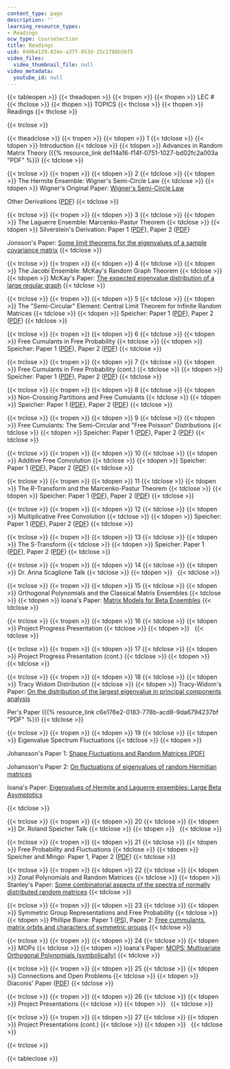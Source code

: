 ```yaml
---
content_type: page
description: ''
learning_resource_types:
- Readings
ocw_type: CourseSection
title: Readings
uid: 04064129-824e-a37f-053d-15c1788b5bf5
video_files:
  video_thumbnail_file: null
video_metadata:
  youtube_id: null
---
```


{{< tableopen >}}
{{< theadopen >}}
{{< tropen >}}
{{< thopen >}}
LEC #
{{< thclose >}}
{{< thopen >}}
TOPICS
{{< thclose >}}
{{< thopen >}}
Readings
{{< thclose >}}

{{< trclose >}}

{{< theadclose >}}
{{< tropen >}}
{{< tdopen >}}
1
{{< tdclose >}}
{{< tdopen >}}
Introduction
{{< tdclose >}}
{{< tdopen >}}
Advances in Random Matrix Theory ({{% resource_link de114a16-f14f-0751-1027-bd02fc2a003a "PDF" %}})
{{< tdclose >}}

{{< trclose >}}
{{< tropen >}}
{{< tdopen >}}
2
{{< tdclose >}}
{{< tdopen >}}
The Hermite Ensemble: Wigner's Semi-Circle Law
{{< tdclose >}}
{{< tdopen >}}
Wigner's Original Paper: [Wigner's Semi-Circle Law](http://links.jstor.org/sici?sici=0003-486X%28195511%292%3A62%3A3%3C548%3ACVOBMW%3E2.0.CO%3B2-8)  
  
Other Derivations ([PDF](http://www.physik.uni-bielefeld.de/bibos/old-bibos-site/01-03-035.pdf))
{{< tdclose >}}

{{< trclose >}}
{{< tropen >}}
{{< tdopen >}}
3
{{< tdclose >}}
{{< tdopen >}}
The Laguerre Ensemble: Marcenko-Pastur Theorem
{{< tdclose >}}
{{< tdopen >}}
Silverstein's Derivation: Paper 1 ([PDF](http://www4.ncsu.edu/~jack/mandp.pdf)), Paper 2 ([PDF](http://www4.ncsu.edu/~jack/strong.pdf))  
  
Jonsson's Paper: [Some limit theorems for the eigenvalues of a sample covariance matrix](http://dx.doi.org/10.1016/0047-259X(82)90080-X)
{{< tdclose >}}

{{< trclose >}}
{{< tropen >}}
{{< tdopen >}}
4
{{< tdclose >}}
{{< tdopen >}}
The Jacobi Ensemble: McKay's Random Graph Theorem
{{< tdclose >}}
{{< tdopen >}}
McKay's Paper: [The expected eigenvalue distribution of a large regular graph](http://dx.doi.org/10.1016/0024-3795(81)90150-6)
{{< tdclose >}}

{{< trclose >}}
{{< tropen >}}
{{< tdopen >}}
5
{{< tdclose >}}
{{< tdopen >}}
The "Semi-Circular" Element: Central Limit Theorem for Infinite Random Matrices
{{< tdclose >}}
{{< tdopen >}}
Speicher: Paper 1 ([PDF](http://www.mast.queensu.ca/~speicher/papers/Peters.pdf)), Paper 2 ([PDF](http://www.mast.queensu.ca/~speicher/papers/lectures-IHP.pdf))
{{< tdclose >}}

{{< trclose >}}
{{< tropen >}}
{{< tdopen >}}
6
{{< tdclose >}}
{{< tdopen >}}
Free Cumulants in Free Probability
{{< tdclose >}}
{{< tdopen >}}
Speicher: Paper 1 ([PDF](http://www.mast.queensu.ca/~speicher/papers/Peters.pdf)), Paper 2 ([PDF](http://www.mast.queensu.ca/~speicher/papers/lectures-IHP.pdf))
{{< tdclose >}}

{{< trclose >}}
{{< tropen >}}
{{< tdopen >}}
7
{{< tdclose >}}
{{< tdopen >}}
Free Cumulants in Free Probability (cont.)
{{< tdclose >}}
{{< tdopen >}}
Speicher: Paper 1 ([PDF](http://www.mast.queensu.ca/~speicher/papers/Peters.pdf)), Paper 2 ([PDF](http://www.mast.queensu.ca/~speicher/papers/lectures-IHP.pdf))
{{< tdclose >}}

{{< trclose >}}
{{< tropen >}}
{{< tdopen >}}
8
{{< tdclose >}}
{{< tdopen >}}
Non-Crossing Partitions and Free Cumulants
{{< tdclose >}}
{{< tdopen >}}
Speicher: Paper 1 ([PDF](http://www.mast.queensu.ca/~speicher/papers/Peters.pdf)), Paper 2 ([PDF](http://www.mast.queensu.ca/~speicher/papers/lectures-IHP.pdf))
{{< tdclose >}}

{{< trclose >}}
{{< tropen >}}
{{< tdopen >}}
9
{{< tdclose >}}
{{< tdopen >}}
Free Cumulants: The Semi-Circular and "Free Poisson" Distributions
{{< tdclose >}}
{{< tdopen >}}
Speicher: Paper 1 ([PDF](http://www.mast.queensu.ca/~speicher/papers/Peters.pdf)), Paper 2 ([PDF](http://www.mast.queensu.ca/~speicher/papers/lectures-IHP.pdf))
{{< tdclose >}}

{{< trclose >}}
{{< tropen >}}
{{< tdopen >}}
10
{{< tdclose >}}
{{< tdopen >}}
Additive Free Convolution
{{< tdclose >}}
{{< tdopen >}}
Speicher: Paper 1 ([PDF](http://www.mast.queensu.ca/~speicher/papers/Peters.pdf)), Paper 2 ([PDF](http://www.mast.queensu.ca/~speicher/papers/lectures-IHP.pdf))
{{< tdclose >}}

{{< trclose >}}
{{< tropen >}}
{{< tdopen >}}
11
{{< tdclose >}}
{{< tdopen >}}
The R-Transform and the Marcenko-Pastur Theorem
{{< tdclose >}}
{{< tdopen >}}
Speicher: Paper 1 ([PDF](http://www.mast.queensu.ca/~speicher/papers/Peters.pdf)), Paper 2 ([PDF](http://www.mast.queensu.ca/~speicher/papers/lectures-IHP.pdf))
{{< tdclose >}}

{{< trclose >}}
{{< tropen >}}
{{< tdopen >}}
12
{{< tdclose >}}
{{< tdopen >}}
Multiplicative Free Convolution
{{< tdclose >}}
{{< tdopen >}}
Speicher: Paper 1 ([PDF](http://www.mast.queensu.ca/~speicher/papers/Peters.pdf)), Paper 2 ([PDF](http://www.mast.queensu.ca/~speicher/papers/lectures-IHP.pdf))
{{< tdclose >}}

{{< trclose >}}
{{< tropen >}}
{{< tdopen >}}
13
{{< tdclose >}}
{{< tdopen >}}
The S-Transform
{{< tdclose >}}
{{< tdopen >}}
Speicher: Paper 1 ([PDF](http://www.mast.queensu.ca/~speicher/papers/Peters.pdf)), Paper 2 ([PDF](http://www.mast.queensu.ca/~speicher/papers/lectures-IHP.pdf))
{{< tdclose >}}

{{< trclose >}}
{{< tropen >}}
{{< tdopen >}}
14
{{< tdclose >}}
{{< tdopen >}}
Dr. Anna Scaglione Talk
{{< tdclose >}}
{{< tdopen >}}
 
{{< tdclose >}}

{{< trclose >}}
{{< tropen >}}
{{< tdopen >}}
15
{{< tdclose >}}
{{< tdopen >}}
Orthogonal Polynomials and the Classical Matrix Ensembles
{{< tdclose >}}
{{< tdopen >}}
Ioana's Paper: [Matrix Models for Beta Ensembles](http://de.arxiv.org/abs/math-ph/0206043)
{{< tdclose >}}

{{< trclose >}}
{{< tropen >}}
{{< tdopen >}}
16
{{< tdclose >}}
{{< tdopen >}}
Project Progress Presentation
{{< tdclose >}}
{{< tdopen >}}
 
{{< tdclose >}}

{{< trclose >}}
{{< tropen >}}
{{< tdopen >}}
17
{{< tdclose >}}
{{< tdopen >}}
Project Progress Presentation (cont.)
{{< tdclose >}}
{{< tdopen >}}
 
{{< tdclose >}}

{{< trclose >}}
{{< tropen >}}
{{< tdopen >}}
18
{{< tdclose >}}
{{< tdopen >}}
Tracy Widom Distribution
{{< tdclose >}}
{{< tdopen >}}
Tracy-Widom's Paper: [On the distribution of the largest eigenvalue in principal components analysis](https://projecteuclid.org/download/pdf_1/euclid.aos/1009210544)  
  
Per's Paper ({{% resource_link c6e176e2-0183-778b-acd8-9da6794237bf "PDF" %}})
{{< tdclose >}}

{{< trclose >}}
{{< tropen >}}
{{< tdopen >}}
19
{{< tdclose >}}
{{< tdopen >}}
Eigenvalue Spectrum Fluctuations
{{< tdclose >}}
{{< tdopen >}}


Johansson's Paper 1: [Shape Fluctuations and Random Matrices (PDF)](http://arxiv.org/pdf/math/9903134.pdf)  
  
Johansson's Paper 2: [On fluctuations of eigenvalues of random Hermitian matrices](https://projecteuclid.org/download/pdf_1/euclid.dmj/1077231893)  
  
Ioana's Paper: [Eigenvalues of Hermite and Laguerre ensembles: Large Beta Asymptotics](http://de.arxiv.org/abs/math-ph/0403029)


{{< tdclose >}}

{{< trclose >}}
{{< tropen >}}
{{< tdopen >}}
20
{{< tdclose >}}
{{< tdopen >}}
Dr. Roland Speicher Talk
{{< tdclose >}}
{{< tdopen >}}
 
{{< tdclose >}}

{{< trclose >}}
{{< tropen >}}
{{< tdopen >}}
21
{{< tdclose >}}
{{< tdopen >}}
Free Probability and Fluctuations
{{< tdclose >}}
{{< tdopen >}}
Speicher and Mingo: Paper 1, Paper 2 ([PDF](http://arxiv.org/PS_cache/arxiv/pdf/0903/0903.4601v2.pdf))
{{< tdclose >}}

{{< trclose >}}
{{< tropen >}}
{{< tdopen >}}
22
{{< tdclose >}}
{{< tdopen >}}
Zonal Polynomials and Random Matrices
{{< tdclose >}}
{{< tdopen >}}
Stanley's Paper: [Some combinatorial aspects of the spectra of normally distributed random matrices](http://www.ams.org/mathscinet-getitem?mr=93j:05164)
{{< tdclose >}}

{{< trclose >}}
{{< tropen >}}
{{< tdopen >}}
23
{{< tdclose >}}
{{< tdopen >}}
Symmetric Group Representations and Free Probability
{{< tdclose >}}
{{< tdopen >}}
Phillipe Biane: Paper 1 ([PS](http://www.dma.ens.fr/~biane/articles/Biane_ESS.ps)), Paper 2: [Free cummulants, matrix orbits and characters of symmetric groups](http://www.msri.org/publications/ln/msri/2001/banach/biane/1/index.html)
{{< tdclose >}}

{{< trclose >}}
{{< tropen >}}
{{< tdopen >}}
24
{{< tdclose >}}
{{< tdopen >}}
MOPs
{{< tdclose >}}
{{< tdopen >}}
Ioana's Paper: [MOPS: Multivariate Orthogonal Polynomials (symbolically)](http://de.arxiv.org/abs/math-ph/0409066)
{{< tdclose >}}

{{< trclose >}}
{{< tropen >}}
{{< tdopen >}}
25
{{< tdclose >}}
{{< tdopen >}}
Connections and Open Problems
{{< tdclose >}}
{{< tdopen >}}
Diaconis' Paper ([PDF](http://www.ams.org/bull/2003-40-02/S0273-0979-03-00975-3/S0273-0979-03-00975-3.pdf))
{{< tdclose >}}

{{< trclose >}}
{{< tropen >}}
{{< tdopen >}}
26
{{< tdclose >}}
{{< tdopen >}}
Project Presentations
{{< tdclose >}}
{{< tdopen >}}
 
{{< tdclose >}}

{{< trclose >}}
{{< tropen >}}
{{< tdopen >}}
27
{{< tdclose >}}
{{< tdopen >}}
Project Presentations (cont.)
{{< tdclose >}}
{{< tdopen >}}
 
{{< tdclose >}}

{{< trclose >}}

{{< tableclose >}}